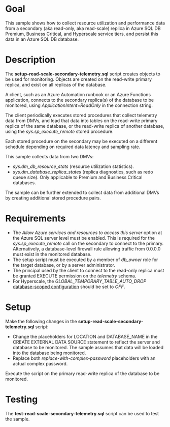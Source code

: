 # Goal

This sample shows how to collect resource utilization and performance data from a secondary (aka read-only, aka read-scale) replica in Azure SQL DB Premium, Business Critical, and Hyperscale service tiers, and persist this data in an Azure SQL DB database.

# Description

The **setup-read-scale-secondary-telemetry.sql** script creates objects to be used for monitoring. Objects are created on the read-write primary replica, and exist on all replicas of the database.

A client, such as an Azure Automation runbook or an Azure Functions application, connects to the secondary replica(s) of the database to be monitored, using *ApplicationIntent=ReadOnly* in the connection string.

The client periodically executes stored procedures that collect telemetry data from DMVs, and load that data into tables on the read-write primary replica of the same database, or the read-write replica of another database, using the *sys.sp_execute_remote* stored procedure.

Each stored procedure on the secondary may be executed on a different schedule depending on required data latency and sampling rate.

This sample collects data from two DMVs:

- *sys.dm_db_resource_stats* (resource utilization statistics).
- *sys.dm_database_replica_states* (replica diagnostics, such as redo queue size). Only applicable to Premium and Business Critical databases.

The sample can be further extended to collect data from additional DMVs by creating additional stored procedure pairs.

# Requirements

- The *Allow Azure services and resources to access this server* option at the Azure SQL server level must be enabled. This is required for the *sys.sp_execute_remote* call on the secondary to connect to the primary. Alternatively, a database-level firewall rule allowing traffic from 0.0.0.0 must exist in the monitored database.
- The setup script must be executed by a member of *db_owner* role for the target database, or by a server administrator.
- The principal used by the client to connect to the read-only replica must be granted EXECUTE permission on the *telemetry* schema.
- For Hyperscale, the *GLOBAL_TEMPORARY_TABLE_AUTO_DROP* [database-scoped configuration](https://docs.microsoft.com/sql/t-sql/statements/alter-database-scoped-configuration-transact-sql) should be set to *OFF*.

# Setup

Make the following changes in the **setup-read-scale-secondary-telemetry.sql** script:

- Change the placeholders for LOCATION and DATABASE_NAME in the CREATE EXTERNAL DATA SOURCE statement to reflect the server and database to be monitored. The sample assumes that data will be loaded into the database being monitored.
- Replace both *replace-with-complex-password* placeholders with an actual complex password.

Execute the script on the primary read-write replica of the database to be monitored.

# Testing

The **test-read-scale-secondary-telemetry.sql** script can be used to test the sample.
